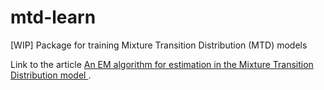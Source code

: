 # mtd-learn
[WIP] Package for training Mixture Transition Distribution (MTD) models

Link to the article [An EM algorithm for estimation in the Mixture Transition Distribution model
](https://arxiv.org/abs/0803.0525).